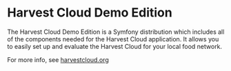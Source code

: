 Harvest Cloud Demo Edition
==========================

The Harvest Cloud Demo Edition is a Symfony distribution which includes all of
the components needed for the Harvest Cloud application.  It allows you to
easily set up and evaluate the Harvest Cloud for your local food network.

For more info, see [harvestcloud.org][1]

[1]: http://symfony.com
